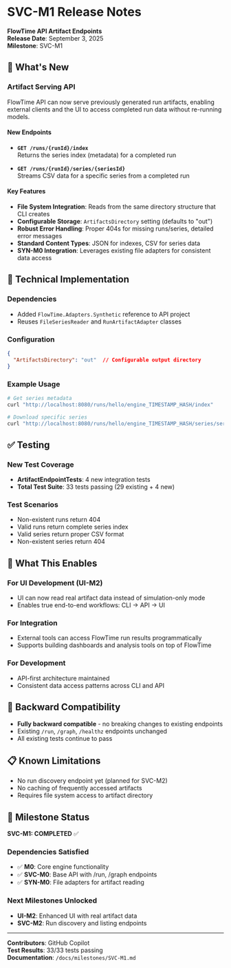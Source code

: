 # SVC-M1 Release Notes

**FlowTime API Artifact Endpoints**  
**Release Date**: September 3, 2025  
**Milestone**: SVC-M1  

## 🎯 What's New

### Artifact Serving API

FlowTime API can now serve previously generated run artifacts, enabling external clients and the UI to access completed run data without re-running models.

#### New Endpoints

* **`GET /runs/{runId}/index`**  
  Returns the series index (metadata) for a completed run
  
* **`GET /runs/{runId}/series/{seriesId}`**  
  Streams CSV data for a specific series from a completed run

#### Key Features

* **File System Integration**: Reads from the same directory structure that CLI creates
* **Configurable Storage**: `ArtifactsDirectory` setting (defaults to "out")  
* **Robust Error Handling**: Proper 404s for missing runs/series, detailed error messages
* **Standard Content Types**: JSON for indexes, CSV for series data
* **SYN-M0 Integration**: Leverages existing file adapters for consistent data access

## 🔧 Technical Implementation

### Dependencies
* Added `FlowTime.Adapters.Synthetic` reference to API project
* Reuses `FileSeriesReader` and `RunArtifactAdapter` classes

### Configuration
```json
{
  "ArtifactsDirectory": "out"  // Configurable output directory
}
```

### Example Usage
```bash
# Get series metadata
curl "http://localhost:8080/runs/hello/engine_TIMESTAMP_HASH/index"

# Download specific series
curl "http://localhost:8080/runs/hello/engine_TIMESTAMP_HASH/series/served@SERVED@DEFAULT"
```

## ✅ Testing

### New Test Coverage
* **ArtifactEndpointTests**: 4 new integration tests
* **Total Test Suite**: 33 tests passing (29 existing + 4 new)

### Test Scenarios
* Non-existent runs return 404
* Valid runs return complete series index  
* Valid series return proper CSV format
* Non-existent series return 404

## 🚀 What This Enables

### For UI Development (UI-M2)
* UI can now read real artifact data instead of simulation-only mode
* Enables true end-to-end workflows: CLI → API → UI

### For Integration
* External tools can access FlowTime run results programmatically
* Supports building dashboards and analysis tools on top of FlowTime

### For Development
* API-first architecture maintained
* Consistent data access patterns across CLI and API

## 🔄 Backward Compatibility

* **Fully backward compatible** - no breaking changes to existing endpoints
* Existing `/run`, `/graph`, `/healthz` endpoints unchanged
* All existing tests continue to pass

## 📋 Known Limitations

* No run discovery endpoint yet (planned for SVC-M2)
* No caching of frequently accessed artifacts
* Requires file system access to artifact directory

## 🎉 Milestone Status

**SVC-M1: COMPLETED** ✅

### Dependencies Satisfied
* ✅ **M0**: Core engine functionality  
* ✅ **SVC-M0**: Base API with /run, /graph endpoints
* ✅ **SYN-M0**: File adapters for artifact reading

### Next Milestones Unlocked
* **UI-M2**: Enhanced UI with real artifact data
* **SVC-M2**: Run discovery and listing endpoints

---

**Contributors**: GitHub Copilot  
**Test Results**: 33/33 tests passing  
**Documentation**: `/docs/milestones/SVC-M1.md`
